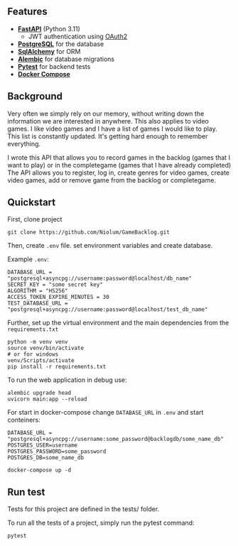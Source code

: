 ## Features

- **[FastAPI](https://fastapi.tiangolo.com/)** (Python 3.11)
  - JWT authentication using [OAuth2](https://fastapi.tiangolo.com/tutorial/security/oauth2-jwt/)
- **[PostgreSQL](https://www.postgresql.org/)** for the database
- **[SqlAlchemy](https://www.sqlalchemy.org/)** for ORM
- **[Alembic](https://alembic.sqlalchemy.org/en/latest/)** for database
  migrations
- **[Pytest](https://docs.pytest.org/en/latest/)** for backend tests
- **[Docker Compose](https://docs.docker.com/compose/)**

## Background

Very often we simply rely on our memory, without writing down the information we are interested in anywhere. 
This also applies to video games. I like video games and I have a list of games I would like to play. This list is constantly updated.
It's getting hard enough to remember everything.

I wrote this API that allows you to record games in the backlog (games that I want to play) or in the completegame (games that I have already completed)
The API allows you to register, log in, create genres for video games, create video games, add or remove game from the backlog or completegame.

## Quickstart

First, clone project

``` 
git clone https://github.com/Niolum/GameBacklog.git 
```

Then, create ``.env`` file. set environment variables and create database. 

Example ``.env``:

```
DATABASE_URL = "postgresql+asyncpg://username:password@localhost/db_name"
SECRET_KEY = "some secret key"
ALGORITHM = "HS256"
ACCESS_TOKEN_EXPIRE_MINUTES = 30
TEST_DATABASE_URL = "postgresql+asyncpg://username:password@localhost/test_db_name"
```

Further, set up the virtual environment and the main dependencies from the ``requirements.txt``

```
python -m venv venv
source venv/bin/activate 
# or for windows
venv/Scripts/activate 
pip install -r requirements.txt
```

To run the web application in debug use:

```
alembic upgrade head
uvicorn main:app --reload
```


For start in docker-compose change ``DATABASE_URL`` in ``.env`` and start conteiners:

```
DATABASE_URL = "postgresql+asyncpg://username:some_password@backlogdb/some_name_db"
POSTGRES_USER=username
POSTGRES_PASSWORD=some_password
POSTGRES_DB=some_name_db
```

```
docker-compose up -d
```

## Run test

Tests for this project are defined in the tests/ folder.

To run all the tests of a project, simply run the pytest command:

```
pytest
```